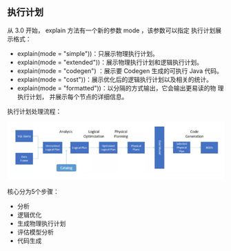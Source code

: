 


## 执行计划
从 3.0 开始， explain 方法有一个新的参数 mode ，该参数可以指定 执行计划展示格式：
- explain(mode = "simple"))：只展示物理执行计划。
- explain(mode = "extended"))：展示物理执行计划和逻辑执行计划。
- explain(mode = "codegen") ：展示要 Codegen 生成的可执行 Java 代码。
- explain(mode = "cost"))：展示优化后的逻辑执行计划以及相关的统计。
- explain(mode = "formatted"))：以分隔的方式输出，它会输出更易读的物 理执行计划， 并展示每个节点的详细信息。



执行计划处理流程：

![image](./image/执行计划处理流程.png)

核心分为5个步骤：
- 分析
- 逻辑优化
- 生成物理执行计划
- 评估模型分析
- 代码生成

